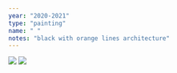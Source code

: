 ```yaml
---
year: "2020-2021"
type: "painting"
name: " "
notes: "black with orange lines architecture"
---
```


![](Paintings_Drawings2020-2021/DSCF3624.JPG)
![](Paintings_Drawings2020-2021/DSCF3625.JPG)
